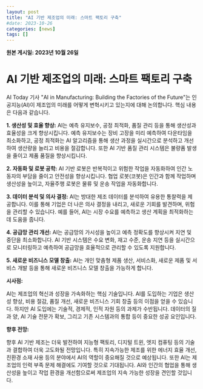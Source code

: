 ```yaml
---
layout: post
title: "AI 기반 제조업의 미래: 스마트 팩토리 구축"
#date: 2023-10-26
categories: [news]
tags: []
---
```


**원본 게시일: 2023년 10월 26일**

# AI 기반 제조업의 미래: 스마트 팩토리 구축

AI Today 기사 "AI in Manufacturing: Building the Factories of the Future"는 인공지능(AI)이 제조업의 미래를 어떻게 변혁시키고 있는지에 대해 논의합니다.  핵심 내용은 다음과 같습니다.

**1. 생산성 및 효율 향상:** AI는 예측 유지보수, 공정 최적화, 품질 관리 등을 통해 생산성과 효율성을 크게 향상시킵니다.  예측 유지보수는 장비 고장을 미리 예측하여 다운타임을 최소화하고, 공정 최적화는 AI 알고리즘을 통해 생산 과정을 실시간으로 분석하고 개선하여 생산량을 늘리고 비용을 절감합니다.  또한 AI 기반 품질 관리 시스템은 불량품 발생을 줄이고 제품 품질을 향상시킵니다.

**2. 자동화 및 로봇 공학:** AI 기반 로봇은 반복적이고 위험한 작업을 자동화하여 인간 노동자의 부담을 줄이고 안전성을 향상시킵니다.  협업 로봇(코봇)은 인간과 함께 작업하며 생산성을 높이고, 자율주행 로봇은 물류 및 운송 작업을 자동화합니다.

**3. 데이터 분석 및 의사 결정:** AI는 방대한 제조 데이터를 분석하여 유용한 통찰력을 제공합니다. 이를 통해 기업은 더 나은 의사 결정을 내리고, 새로운 기회를 발견하며, 위험을 관리할 수 있습니다.  예를 들어, AI는 시장 수요를 예측하고 생산 계획을 최적화하는 데 도움을 줍니다.

**4. 공급망 관리 개선:** AI는 공급망의 가시성을 높이고 예측 정확도를 향상시켜 지연 및 중단을 최소화합니다.  AI 기반 시스템은 수요 변화, 재고 수준, 운송 지연 등을 실시간으로 모니터링하고 예측하여 공급망을 효율적으로 관리할 수 있도록 지원합니다.

**5. 새로운 비즈니스 모델 창출:** AI는 개인 맞춤형 제품 생산, 서비스화, 새로운 제품 및 서비스 개발 등을 통해 새로운 비즈니스 모델 창출을 가능하게 합니다.


**시사점:**

AI는 제조업의 혁신과 성장을 가속화하는 핵심 기술입니다.  AI를 도입하는 기업은 생산성 향상, 비용 절감, 품질 개선, 새로운 비즈니스 기회 창출 등의 이점을 얻을 수 있습니다. 하지만 AI 도입에는 기술적, 경제적, 인적 자원 등의 과제가 수반됩니다.  데이터의 질과 양, AI 기술 전문가 확보, 그리고 기존 시스템과의 통합 등이 중요한 성공 요인입니다.


**향후 전망:**

향후 AI 기반 제조는 더욱 발전하여 지능형 팩토리, 디지털 트윈,  엣지 컴퓨팅 등의 기술과 결합하여 더욱 고도화될 전망입니다.  특히 지속가능한 제조를 위한 에너지 효율 개선, 친환경 소재 사용 등의 분야에서 AI의 역할이 중요해질 것으로 예상됩니다.  또한 AI는 제조업의 인력 부족 문제 해결에도 기여할 것으로 기대됩니다.  AI와 인간의 협업을 통해 생산성을 높이고 작업 환경을 개선함으로써 제조업의 지속 가능한 성장을 견인할 것입니다.